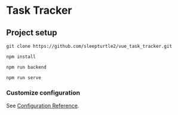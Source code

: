 # Task Tracker

## Project setup
```
git clone https://github.com/sleepturtle2/vue_task_tracker.git

npm install

npm run backend

npm run serve
```

### Customize configuration
See [Configuration Reference](https://cli.vuejs.org/config/).
